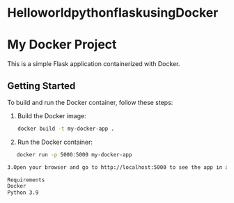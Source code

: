# HelloworldpythonflaskusingDocker

# My Docker Project

This is a simple Flask application containerized with Docker.

## Getting Started

To build and run the Docker container, follow these steps:

1. Build the Docker image:
   ```bash
   docker build -t my-docker-app .

2. Run the Docker container:
```bash
   docker run -p 5000:5000 my-docker-app

3.Open your browser and go to http://localhost:5000 to see the app in action.

Requirements
Docker
Python 3.9
